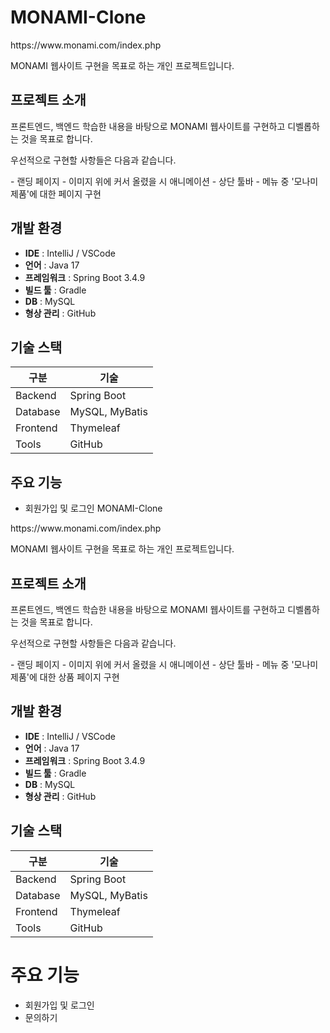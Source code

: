 # MONAMI-Clone
<p> https://www.monami.com/index.php </p>
<p> MONAMI 웹사이트 구현을 목표로 하는 개인 프로젝트입니다.</p> 

## 프로젝트 소개
<p> 프론트엔드, 백엔드 학습한 내용을 바탕으로 MONAMI 웹사이트를 구현하고 디벨롭하는 것을 목표로 합니다.</p> 
<p> 우선적으로 구현할 사항들은 다음과 같습니다.</p>
- 랜딩 페이지
  - 이미지 위에 커서 올렸을 시 애니메이션
- 상단 툴바
- 메뉴 중 '모나미 제품'에 대한 페이지 구현

## 개발 환경
- **IDE** : IntelliJ / VSCode
- **언어** : Java 17
- **프레임워크** : Spring Boot 3.4.9
- **빌드 툴** : Gradle
- **DB** : MySQL
- **형상 관리** : GitHub

## 기술 스택 
| 구분       | 기술 |
|------------|------|
| Backend    | Spring Boot |
| Database   | MySQL, MyBatis |
| Frontend   | Thymeleaf |
| Tools      | GitHub |

## 주요 기능
- 회원가입 및 로그인 MONAMI-Clone
<p> https://www.monami.com/index.php </p>
<p> MONAMI 웹사이트 구현을 목표로 하는 개인 프로젝트입니다.</p> 

## 프로젝트 소개
<p> 프론트엔드, 백엔드 학습한 내용을 바탕으로 MONAMI 웹사이트를 구현하고 디벨롭하는 것을 목표로 합니다.</p> 
<p> 우선적으로 구현할 사항들은 다음과 같습니다.</p>
- 랜딩 페이지
  - 이미지 위에 커서 올렸을 시 애니메이션
- 상단 툴바
- 메뉴 중 '모나미 제품'에 대한 상품 페이지 구현

## 개발 환경
- **IDE** : IntelliJ / VSCode
- **언어** : Java 17
- **프레임워크** : Spring Boot 3.4.9
- **빌드 툴** : Gradle
- **DB** : MySQL
- **형상 관리** : GitHub

## 기술 스택 
| 구분       | 기술 |
|------------|------|
| Backend    | Spring Boot |
| Database   | MySQL, MyBatis |
| Frontend   | Thymeleaf |
| Tools      | GitHub |

# 주요 기능
- 회원가입 및 로그인
- 문의하기
